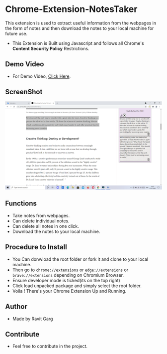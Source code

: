 # Chrome-Extension-NotesTaker

This extension is used to extract useful information from the webpages in the form of notes and then download the notes to your local machine for future use.

- This Extension is Built using Javascript and follows all Chrome's **Content Security Policy** Restrictions.

## Demo Video
- For Demo Video, [Click Here](https://youtu.be/PWAq1EMiMPM).

## ScreenShot
![](capture.png)

## Functions
- Take notes from webpages.
- Can delete individual notes.
- Can delete all notes in one click.
- Download the notes to your local machine.


## Procedure to Install
- You Can donwload the root folder or fork it and clone to your local machine.
- Then go to ``chrome://extensions`` or ``edge://extensions`` or ``brave://extensions`` depending on Chromium Browser.
- Ensure developer mode is ticked(its on the top right)
- Click load unpacked package and simply select the root folder.
- Voila ! There's your Chrome Extension Up and Running.

## Author
- Made by Ravit Garg

## Contribute
- Feel free to contribute in the project.
